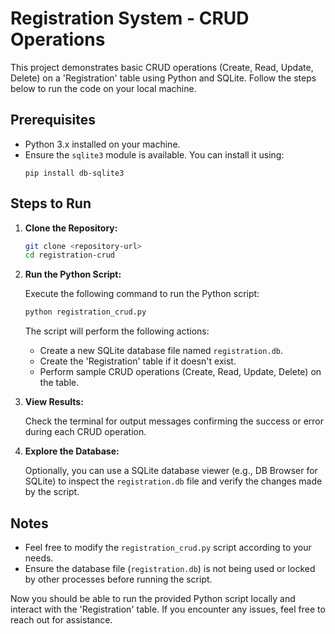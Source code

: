 # Registration System - CRUD Operations

This project demonstrates basic CRUD operations (Create, Read, Update, Delete) on a 'Registration' table using Python and SQLite. Follow the steps below to run the code on your local machine.

## Prerequisites

- Python 3.x installed on your machine.
- Ensure the `sqlite3` module is available. You can install it using:
  ```
  pip install db-sqlite3
  ```

## Steps to Run

1. **Clone the Repository:**

   ```bash
   git clone <repository-url>
   cd registration-crud
   ```

2. **Run the Python Script:**

   Execute the following command to run the Python script:

   ```bash
   python registration_crud.py
   ```

   The script will perform the following actions:
   - Create a new SQLite database file named `registration.db`.
   - Create the 'Registration' table if it doesn't exist.
   - Perform sample CRUD operations (Create, Read, Update, Delete) on the table.

3. **View Results:**

   Check the terminal for output messages confirming the success or error during each CRUD operation.

4. **Explore the Database:**

   Optionally, you can use a SQLite database viewer (e.g., DB Browser for SQLite) to inspect the `registration.db` file and verify the changes made by the script.

## Notes

- Feel free to modify the `registration_crud.py` script according to your needs.
- Ensure the database file (`registration.db`) is not being used or locked by other processes before running the script.

Now you should be able to run the provided Python script locally and interact with the 'Registration' table. If you encounter any issues, feel free to reach out for assistance.
